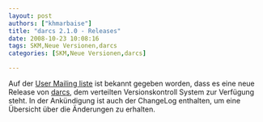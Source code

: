 ```yaml
---
layout: post
authors: ["khmarbaise"]
title: "darcs 2.1.0 - Releases"
date: 2008-10-23 10:08:16
tags: SKM,Neue Versionen,darcs
categories: [SKM,Neue Versionen,darcs]

---
```

Auf der <a href="http://lists.osuosl.org/pipermail/darcs-users/2008-October/014505.html">User Mailing liste</a> ist bekannt gegeben worden, dass es eine neue Release von <a href="http://darcs.net/">darcs</a>, dem verteilten Versionskontroll System zur Verfügung steht. In der Ankündigung ist auch der ChangeLog enthalten, um eine Übersicht über die Änderungen zu erhalten.


